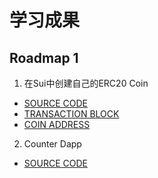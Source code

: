 # 学习成果

## Roadmap 1
1. 在Sui中创建自己的ERC20 Coin
- [SOURCE CODE](./projects/jeffierw_erc20_coin/)
- [TRANSACTION BLOCK](https://suiexplorer.com/txblock/9ZFFr7vVgsAveLHW5XLpodCqPcB1JBzYsc7divp2Vb4?network=devnet)
- [COIN ADDRESS](https://suiexplorer.com/object/0x5b92a8019b70a285d8ab7b78fc76aed76bd075d3a17ebc6c1eb4cc386ec6a5e2?network=devnet)

2. Counter Dapp
- [SOURCE CODE](./projects/jeffierw_counter_dapp/)